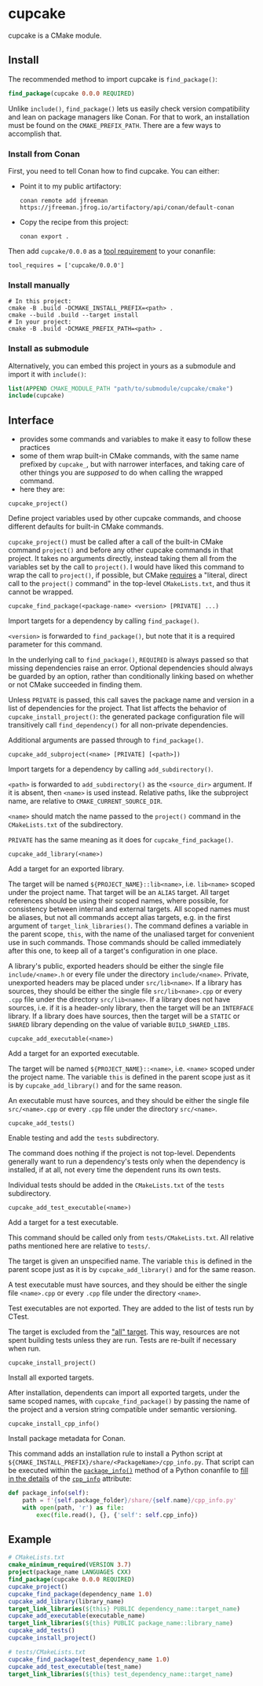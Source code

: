 # cupcake

cupcake is a CMake module.

## Install

The recommended method to import cupcake is `find_package()`:

```cmake
find_package(cupcake 0.0.0 REQUIRED)
```

Unlike `include()`, `find_package()` lets us easily check version
compatibility and lean on package managers like Conan.
For that to work, an installation must be found on the `CMAKE_PREFIX_PATH`.
There are a few ways to accomplish that.

### Install from Conan

First, you need to tell Conan how to find cupcake.
You can either:

- Point it to my public artifactory:

    ```shell
    conan remote add jfreeman https://jfreeman.jfrog.io/artifactory/api/conan/default-conan
    ```

- Copy the recipe from this project:

    ```shell
    conan export .
    ```

Then add `cupcake/0.0.0` as a 
[tool requirement][tool_requires] to your conanfile:

```
tool_requires = ['cupcake/0.0.0']
```

### Install manually

```shell
# In this project:
cmake -B .build -DCMAKE_INSTALL_PREFIX=<path> .
cmake --build .build --target install
# In your project:
cmake -B .build -DCMAKE_PREFIX_PATH=<path> .
```

### Install as submodule

Alternatively, you can embed this project in yours as a submodule and import
it with `include()`:

```cmake
list(APPEND CMAKE_MODULE_PATH "path/to/submodule/cupcake/cmake")
include(cupcake)
```


## Interface

- provides some commands and variables to make it easy to follow these practices
- some of them wrap built-in CMake commands, with the same name prefixed by
    `cupcake_`, but with narrower interfaces, and taking care of other things
    you are _supposed_ to do when calling the wrapped command.
- here they are:

```
cupcake_project()
```

Define project variables used by other cupcake commands,
and choose different defaults for built-in CMake commands.

`cupcake_project()` must be called after a call of the built-in CMake command
`project()` and before any other cupcake commands in that project.
It takes no arguments directly, instead taking them all from the variables set
by the call to `project()`.
I would have liked this command to wrap the call to `project()`, if possible,
but CMake [requires][1] a "literal, direct call to the `project()` command" in
the top-level `CMakeLists.txt`, and thus it cannot be wrapped.


```
cupcake_find_package(<package-name> <version> [PRIVATE] ...)
```

Import targets for a dependency by calling `find_package()`.

`<version>` is forwarded to `find_package()`,
but note that it is a required parameter for this command.

In the underlying call to `find_package()`,
`REQUIRED` is always passed so that missing dependencies raise an error.
Optional dependencies should always be guarded by an option, rather than
conditionally linking based on whether or not CMake succeeded in finding them.

Unless `PRIVATE` is passed, this call saves the package name and version
in a list of dependencies for the project.
That list affects the behavior of `cupcake_install_project()`:
the generated package configuration file will transitively call
`find_dependency()` for all non-private dependencies.

Additional arguments are passed through to `find_package()`.


```
cupcake_add_subproject(<name> [PRIVATE] [<path>])
```

Import targets for a dependency by calling `add_subdirectory()`.

`<path>` is forwarded to `add_subdirectory()` as the `<source_dir>` argument.
If it is absent, then `<name>` is used instead.
Relative paths, like the subproject name,
are relative to `CMAKE_CURRENT_SOURCE_DIR`.

`<name>` should match the name passed to the `project()` command in the
`CMakeLists.txt` of the subdirectory.

`PRIVATE` has the same meaning as it does for `cupcake_find_package()`.


```
cupcake_add_library(<name>)
```

Add a target for an exported library.

The target will be named `${PROJECT_NAME}::lib<name>`,
i.e. `lib<name>` scoped under the project name.
That target will be an `ALIAS` target.
All target references should be using their scoped names, where possible,
for consistency between internal and external targets.
All scoped names must be aliases, but not all commands accept alias targets,
e.g. in the first argument of `target_link_libraries()`.
The command defines a variable in the parent scope, `this`, with the name of
the unaliased target for convenient use in such commands.
Those commands should be called immediately after this one,
to keep all of a target's configuration in one place.

A library's public, exported headers should be either
the single file `include/<name>.h`
or every file under the directory `include/<name>`.
Private, unexported headers may be placed under `src/lib<name>`.
If a library has sources, they should be either
the single file `src/lib<name>.cpp`
or every `.cpp` file under the directory `src/lib<name>`.
If a library does not have sources, i.e. if it is a header-only library,
then the target will be an `INTERFACE` library.
If a library does have sources, then the target will be a `STATIC` or `SHARED`
library depending on the value of variable `BUILD_SHARED_LIBS`.


```
cupcake_add_executable(<name>)
```

Add a target for an exported executable.

The target will be named `${PROJECT_NAME}::<name>`,
i.e. `<name>` scoped under the project name.
The variable `this` is defined in the parent scope just as it is by
`cupcake_add_library()` and for the same reason.

An executable must have sources, and they should be either
the single file `src/<name>.cpp`
or every `.cpp` file under the directory `src/<name>`.


```
cupcake_add_tests()
```

Enable testing and add the `tests` subdirectory.

The command does nothing if the project is not top-level.
Dependents generally want to run a dependency's tests only when the dependency
is installed, if at all, not every time the dependent runs its own tests.

Individual tests should be added in the `CMakeLists.txt` of the `tests`
subdirectory.


```
cupcake_add_test_executable(<name>)
```

Add a target for a test executable.

This command should be called only from `tests/CMakeLists.txt`.
All relative paths mentioned here are relative to `tests/`.

The target is given an unspecified name.
The variable `this` is defined in the parent scope just as it is by
`cupcake_add_library()` and for the same reason.

A test executable must have sources, and they should be either
the single file `<name>.cpp`
or every `.cpp` file under the directory `<name>`.

Test executables are not exported.
They are added to the list of tests run by CTest.

The target is excluded from the ["all" target][EXCLUDE_FROM_ALL].
This way, resources are not spent building tests unless they are run.
Tests are re-built if necessary when run.


```
cupcake_install_project()
```

Install all exported targets.

After installation, dependents can import all exported targets,
under the same scoped names,
with `cupcake_find_package()` by passing the name of the project and
a version string compatible under semantic versioning.


```
cupcake_install_cpp_info()
```

Install package metadata for Conan.

This command adds an installation rule to install a Python script at
`${CMAKE_INSTALL_PREFIX}/share/<PackageName>/cpp_info.py`.
That script can be executed within the [`package_info()`][package_info] method
of a Python conanfile to [fill in the details][2] of the
[`cpp_info`][cpp_info] attribute:

```python
def package_info(self):
    path = f'{self.package_folder}/share/{self.name}/cpp_info.py'
    with open(path, 'r') as file:
        exec(file.read(), {}, {'self': self.cpp_info})
```


## Example

```cmake
# CMakeLists.txt
cmake_minimum_required(VERSION 3.7)
project(package_name LANGUAGES CXX)
find_package(cupcake 0.0.0 REQUIRED)
cupcake_project()
cupcake_find_package(dependency_name 1.0)
cupcake_add_library(library_name)
target_link_libraries(${this} PUBLIC dependency_name::target_name)
cupcake_add_executable(executable_name)
target_link_libraries(${this} PUBLIC package_name::library_name)
cupcake_add_tests()
cupcake_install_project()
```

```cmake
# tests/CMakeLists.txt
cupcake_find_package(test_dependency_name 1.0)
cupcake_add_test_executable(test_name)
target_link_libraries(${this} test_dependency_name::target_name)
```

[EXCLUDE_FROM_ALL]: https://cmake.org/cmake/help/latest/prop_tgt/EXCLUDE_FROM_ALL.html#prop_tgt:EXCLUDE_FROM_ALL
[cpp_info]: https://docs.conan.io/en/latest/reference/conanfile/attributes.html#cpp-info
[package_info]: https://docs.conan.io/en/latest/reference/conanfile/methods.html#package-info
[tool_requires]: https://docs.conan.io/en/latest/devtools/build_requires.html

[1]: https://cmake.org/cmake/help/latest/command/project.html#usage
[2]: https://docs.conan.io/en/latest/creating_packages/package_information.html
